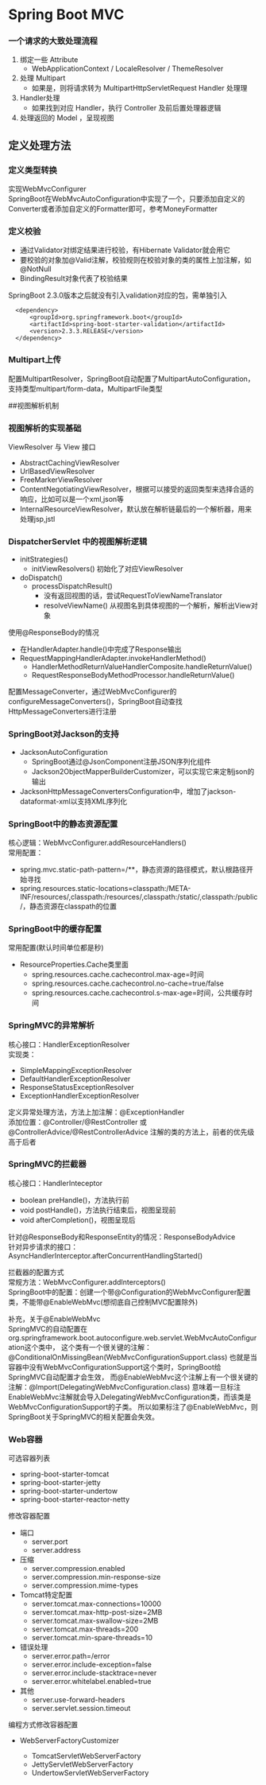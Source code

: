  # Spring Boot MVC

### 一个请求的大致处理流程
1. 绑定一些 Attribute
    * WebApplicationContext / LocaleResolver / ThemeResolver
2. 处理 Multipart
    * 如果是，则将请求转为 MultipartHttpServletRequest Handler 处理理
3. Handler处理
    * 如果找到对应 Handler，执⾏ Controller 及前后置处理器逻辑
4. 处理返回的 Model ，呈现视图

## 定义处理方法
### 定义类型转换
实现WebMvcConfigurer  
SpringBoot在WebMvcAutoConfiguration中实现了一个，只要添加自定义的Converter或者添加自定义的Formatter即可，参考MoneyFormatter

### 定义校验
* 通过Validator对绑定结果进行校验，有Hibernate Validator就会用它  
* 要校验的对象加@Valid注解，校验规则在校验对象的类的属性上加注解，如@NotNull  
* BindingResult对象代表了校验结果

SpringBoot 2.3.0版本之后就没有引入validation对应的包，需单独引入

      <dependency>
          <groupId>org.springframework.boot</groupId>
          <artifactId>spring-boot-starter-validation</artifactId>
          <version>2.3.3.RELEASE</version>
      </dependency>

### Multipart上传
配置MultipartResolver，SpringBoot⾃动配置了MultipartAutoConfiguration，⽀持类型multipart/form-data，MultipartFile类型

##视图解析机制
### 视图解析的实现基础
ViewResolver 与 View 接⼝
* AbstractCachingViewResolver
* UrlBasedViewResolver
* FreeMarkerViewResolver
* ContentNegotiatingViewResolver，根据可以接受的返回类型来选择合适的响应，比如可以是一个xml,json等
* InternalResourceViewResolver，默认放在解析链最后的一个解析器，用来处理jsp,jstl

### DispatcherServlet 中的视图解析逻辑 
* initStrategies()
   * initViewResolvers() 初始化了对应ViewResolver
* doDispatch()
   * processDispatchResult()
     * 没有返回视图的话，尝试RequestToViewNameTranslator 
     * resolveViewName() 从视图名到具体视图的一个解析，解析出View对象

使用@ResponseBody的情况  
* 在HandlerAdapter.handle()中完成了Response输出
* RequestMappingHandlerAdapter.invokeHandlerMethod()
   * HandlerMethodReturnValueHandlerComposite.handleReturnValue()
   * RequestResponseBodyMethodProcessor.handleReturnValue()

配置MessageConverter，通过WebMvcConfigurer的configureMessageConverters()，SpringBoot⾃动查找HttpMessageConverters进行注册

### SpringBoot对Jackson的支持
* JacksonAutoConfiguration  
  * SpringBoot通过@JsonComponent注册JSON序列化组件
  * Jackson2ObjectMapperBuilderCustomizer，可以实现它来定制json的输出
* JacksonHttpMessageConvertersConfiguration中，增加了jackson-dataformat-xml以支持XML序列化

### SpringBoot中的静态资源配置
核⼼逻辑：WebMvcConfigurer.addResourceHandlers()  
常用配置：
* spring.mvc.static-path-pattern=/**，静态资源的路径模式，默认根路径开始寻找
* spring.resources.static-locations=classpath:/META-INF/resources/,classpath:/resources/,classpath:/static/,classpath:/public/，静态资源在classpath的位置

### SpringBoot中的缓存配置
常用配置(默认时间单位都是秒)
* ResourceProperties.Cache类里面
    * spring.resources.cache.cachecontrol.max-age=时间
    * spring.resources.cache.cachecontrol.no-cache=true/false
    * spring.resources.cache.cachecontrol.s-max-age=时间，公共缓存时间

### SpringMVC的异常解析
核心接⼝：HandlerExceptionResolver  
实现类：
* SimpleMappingExceptionResolver
* DefaultHandlerExceptionResolver
* ResponseStatusExceptionResolver
* ExceptionHandlerExceptionResolver

定义异常处理方法，方法上加注解：@ExceptionHandler  
添加位置：@Controller/@RestController 或 @ControllerAdvice/@RestControllerAdvice 注解的类的方法上，前者的优先级高于后者

### SpringMVC的拦截器
核⼼接⼝：HandlerInteceptor
* boolean preHandle()，方法执行前
* void postHandle()，方法执行结束后，视图呈现前
* void afterCompletion()，视图呈现后
  
针对@ResponseBody和ResponseEntity的情况：ResponseBodyAdvice  
针对异步请求的接⼝：AsyncHandlerInterceptor.afterConcurrentHandlingStarted()

拦截器的配置⽅式  
常规方法：WebMvcConfigurer.addInterceptors()  
SpringBoot中的配置：创建一个带@Configuration的WebMvcConfigurer配置类，不能带@EnableWebMvc(想彻底自⼰控制MVC配置除外)

补充，关于@EnableWebMvc  
SpringMVC的自动配置在org.springframework.boot.autoconfigure.web.servlet.WebMvcAutoConfiguration这个类中，
这个类有一个很关键的注解：@ConditionalOnMissingBean(WebMvcConfigurationSupport.class)
也就是当容器中没有WebMvcConfigurationSupport这个类时，SpringBoot给SpringMVC自动配置才会生效，
而@EnableWebMvc这个注解上有一个很关键的注解：@Import(DelegatingWebMvcConfiguration.class)
意味着一旦标注EnableWebMvc注解就会导入DelegatingWebMvcConfiguration类，而该类是WebMvcConfigurationSupport的子类。
所以如果标注了@EnableWebMvc，则SpringBoot关于SpringMVC的相关配置会失效。

### Web容器
可选容器列表
* spring-boot-starter-tomcat
* spring-boot-starter-jetty
* spring-boot-starter-undertow
* spring-boot-starter-reactor-netty

修改容器配置
* 端⼝
  * server.port
  * server.address
* 压缩
  * server.compression.enabled
  * server.compression.min-response-size
  * server.compression.mime-types
* Tomcat特定配置
  * server.tomcat.max-connections=10000
  * server.tomcat.max-http-post-size=2MB
  * server.tomcat.max-swallow-size=2MB
  * server.tomcat.max-threads=200
  * server.tomcat.min-spare-threads=10
* 错误处理
  * server.error.path=/error
  * server.error.include-exception=false
  * server.error.include-stacktrace=never
  * server.error.whitelabel.enabled=true
* 其他
  * server.use-forward-headers
  * server.servlet.session.timeout

编程⽅式修改容器配置
* WebServerFactoryCustomizer<T>
  * TomcatServletWebServerFactory
  * JettyServletWebServerFactory
  * UndertowServletWebServerFactory